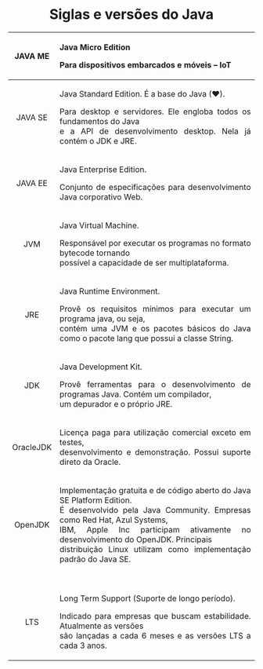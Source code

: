 <div align="center">

#  Siglas e versões do Java

| JAVA ME   | <p align="justify">Java Micro Edition</p><p align="justify">Para dispositivos embarcados e móveis – IoT</p> |
:-: | -----------:
JAVA SE | <p align="justify">Java Standard Edition. É a base do Java (❤).</p><p align="justify"> Para desktop e servidores. Ele engloba todos os fundamentos do Java</br>e a API de desenvolvimento desktop. Nela já contém o JDK e JRE.</p> |
JAVA EE | <p align="justify">Java Enterprise Edition.</p><p align="justify">Conjunto de especificações para desenvolvimento Java corporativo Web.</p> |
JVM | <p align="justify">Java Virtual Machine.</p><p align="justify">Responsável por executar os programas no formato bytecode tornando </br> possível a capacidade de ser multiplataforma.<p> |
JRE | <p align="justify">Java Runtime Environment.</p><p align="justify">Provê os requisitos mínimos para executar um programa java, ou seja, </br> contém uma JVM e os pacotes básicos do Java como o pacote lang que possui a classe String.</p> |
JDK | <p align="justify">Java Development Kit.</p><p align="justify">Provê ferramentas para o desenvolvimento de programas Java. Contém um compilador,</br>um depurador e o próprio JRE.</p> |
OracleJDK | <p align="justify">Licença paga para utilização comercial exceto em testes,</br>desenvolvimento e demonstração. Possui suporte direto da Oracle.</p> |
OpenJDK | <p align="justify">Implementação gratuita e de código aberto do Java SE Platform Edition.</br>É desenvolvido pela Java Community. Empresas como Red Hat, Azul Systems,</br> IBM, Apple Inc participam ativamente no desenvolvimento do OpenJDK. Principais </br>distribuição Linux utilizam como implementação padrão do Java SE.
</p> |
LTS | <p align="justify">Long Term Support (Suporte de longo período).</p><p align="justify">Indicado para empresas que buscam estabilidade. Atualmente as versões</br> são lançadas a cada 6 meses e as versões LTS a cada 3 anos.</p>

</div>
